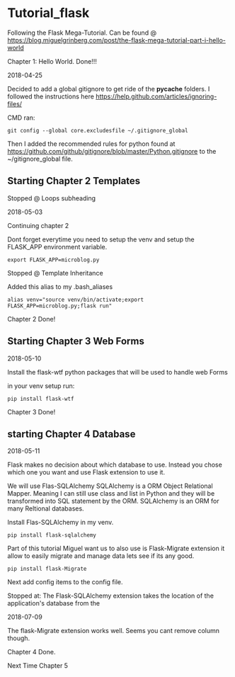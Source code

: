 # Tutorial_flask

Following the Flask Mega-Tutorial. Can be found @ https://blog.miguelgrinberg.com/post/the-flask-mega-tutorial-part-i-hello-world

Chapter 1: Hello World. Done!!!

2018-04-25

Decided to add a global gitignore to get ride of the __pycache__ folders.
I followed the instructions here
https://help.github.com/articles/ignoring-files/

CMD ran:

    git config --global core.excludesfile ~/.gitignore_global

Then I added the recommended rules for python found at https://github.com/github/gitignore/blob/master/Python.gitignore to the
~/gitignore_global file.

## Starting Chapter 2 Templates

Stopped @ Loops subheading

2018-05-03

Continuing chapter 2

Dont forget everytime you need to setup the venv and setup the FLASK_APP
environment variable.

    export FLASK_APP=microblog.py

Stopped @ Template Inheritance

Added this alias to my .bash_aliases

    alias venv="source venv/bin/activate;export FLASK_APP=microblog.py;flask run"

Chapter 2 Done!

## Starting Chapter 3 Web Forms

2018-05-10

Install the flask-wtf python packages that will be used to handle web Forms

in your venv setup run:

    pip install flask-wtf

Chapter 3 Done!

## starting Chapter 4 Database

2018-05-11

Flask makes no decision about which database to use. Instead you chose which
one you want and use Flask extension to use it.

We will use Flas-SQLAlchemy SQLAlchemy is a ORM Object Relational Mapper. Meaning
I can still use class and list in Python and they will be transformed into SQL
statement by the ORM. SQLAlchemy is an ORM for many Reltional databases.

Install Flas-SQLAlchemy in my venv.

    pip install flask-sqlalchemy

Part of this tutorial Miguel want us to also use is Flask-Migrate extension it
allow to easily migrate and manage data lets see if its any good.

    pip install flask-Migrate

Next add config items to the config file.

Stopped at: The Flask-SQLAlchemy extension takes the location of the application's
database from the

2018-07-09

The flask-Migrate extension works well. Seems you cant remove column though.

Chapter 4 Done.

Next Time Chapter 5
